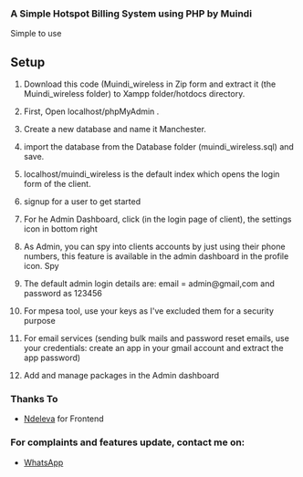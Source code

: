 ### A Simple Hotspot Billing System using PHP by Muindi

Simple to use

## Setup
1. Download this code (Muindi_wireless in Zip form and extract it (the Muindi_wireless folder) to Xampp folder/hotdocs directory.

2. First, Open localhost/phpMyAdmin .

3. Create a new database and name it Manchester.

4. import the database from the Database folder (muindi_wireless.sql) and save.

5. localhost/muindi_wireless is the default index which opens the login form of the client.

6. signup for a user to get started

7. For he Admin Dashboard, click (in the login page of client), the settings icon in bottom right

8. As Admin, you can spy into clients accounts by just using their phone numbers, this feature is available in the admin dashboard in the profile icon. Spy

9. The default admin login details are: email = admin@gmail,com and password as 123456

10. For mpesa tool, use your keys as I've excluded them for a security purpose

11. For email services (sending bulk mails and password reset emails, use your credentials: create an app in your gmail account and extract the app password)

12. Add and manage packages in the Admin dashboard

### Thanks To

- [Ndeleva](https://wa.me/254746193590) for Frontend

### For complaints and features update, contact me on:

- [WhatsApp](https://wa.me/254115783375)
